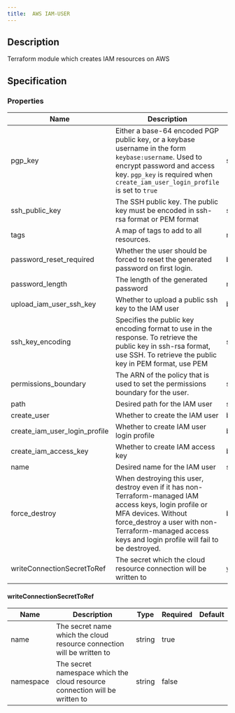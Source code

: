 ```yaml
---
title:  AWS IAM-USER
---
```


## Description

Terraform module which creates IAM resources on AWS

## Specification


### Properties

 Name | Description | Type | Required | Default 
 ------------ | ------------- | ------------- | ------------- | ------------- 
 pgp_key | Either a base-64 encoded PGP public key, or a keybase username in the form `keybase:username`. Used to encrypt password and access key. `pgp_key` is required when `create_iam_user_login_profile` is set to `true` | string | false |  
 ssh_public_key | The SSH public key. The public key must be encoded in ssh-rsa format or PEM format | string | false |  
 tags | A map of tags to add to all resources. | map(string) | false |  
 password_reset_required | Whether the user should be forced to reset the generated password on first login. | bool | false |  
 password_length | The length of the generated password | number | false |  
 upload_iam_user_ssh_key | Whether to upload a public ssh key to the IAM user | bool | false |  
 ssh_key_encoding | Specifies the public key encoding format to use in the response. To retrieve the public key in ssh-rsa format, use SSH. To retrieve the public key in PEM format, use PEM | string | false |  
 permissions_boundary | The ARN of the policy that is used to set the permissions boundary for the user. | string | false |  
 path | Desired path for the IAM user | string | false |  
 create_user | Whether to create the IAM user | bool | false |  
 create_iam_user_login_profile | Whether to create IAM user login profile | bool | false |  
 create_iam_access_key | Whether to create IAM access key | bool | false |  
 name | Desired name for the IAM user | string | true |  
 force_destroy | When destroying this user, destroy even if it has non-Terraform-managed IAM access keys, login profile or MFA devices. Without force_destroy a user with non-Terraform-managed access keys and login profile will fail to be destroyed. | bool | false |  
 writeConnectionSecretToRef | The secret which the cloud resource connection will be written to | [writeConnectionSecretToRef](#writeConnectionSecretToRef) | false |  


#### writeConnectionSecretToRef

 Name | Description | Type | Required | Default 
 ------------ | ------------- | ------------- | ------------- | ------------- 
 name | The secret name which the cloud resource connection will be written to | string | true |  
 namespace | The secret namespace which the cloud resource connection will be written to | string | false |  
